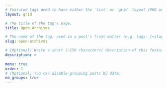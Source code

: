 ```yaml
---
# Featured tags need to have either the `list` or `grid` layout (PRO only).
layout: grid

# The title of the tag's page.
title: Open Archives

# The name of the tag, used in a post's front matter (e.g. tags: [<slug>]).
slug: open-archives

# (Optional) Write a short (~150 characters) description of this featured tag.
description: >
 
menu: true
order: 1
# (Optional) You can disable grouping posts by date.
no_groups: true
---
```


